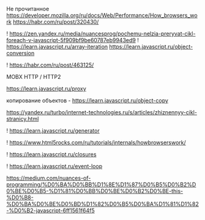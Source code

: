 Не прочитанное 
https://developer.mozilla.org/ru/docs/Web/Performance/How_browsers_work
    https://habr.com/ru/post/320430/

! https://zen.yandex.ru/media/nuancesprog/pochemu-nelzia-preryvat-cikl-foreach-v-javascript-5f909bf9be60787eb9943ed9
! https://learn.javascript.ru/array-iteration
https://learn.javascript.ru/object-conversion

! https://habr.com/ru/post/463125/



MOBX
HTTP / HTTP2

https://learn.javascript.ru/proxy

копирование объектов - https://learn.javascript.ru/object-copy

https://yandex.ru/turbo/internet-technologies.ru/s/articles/zhiznennyy-cikl-stranicy.html

! https://learn.javascript.ru/generator


! https://www.html5rocks.com/ru/tutorials/internals/howbrowserswork/

! https://learn.javascript.ru/closures

! https://learn.javascript.ru/event-loop

https://medium.com/nuances-of-programming/%D0%BA%D0%BB%D1%8E%D1%87%D0%B5%D0%B2%D0%BE%D0%B5-%D1%81%D0%BB%D0%BE%D0%B2%D0%BE-this-%D0%B8-%D0%BA%D0%BE%D0%BD%D1%82%D0%B5%D0%BA%D1%81%D1%82-%D0%B2-javascript-6ff1561f64f5
